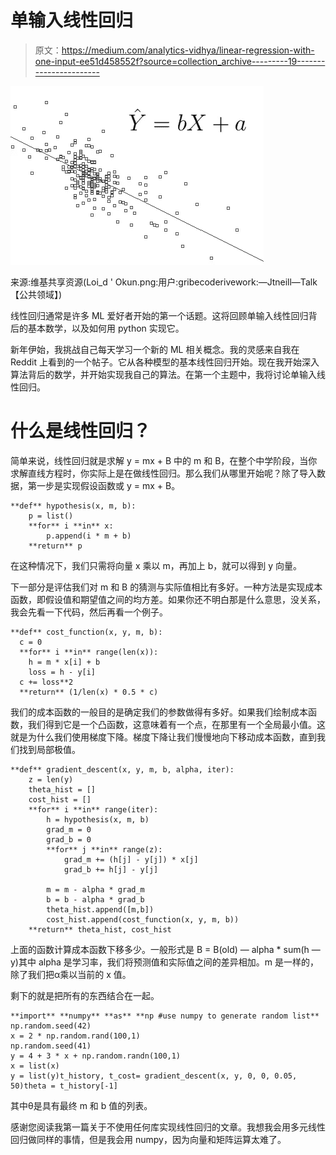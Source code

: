 # 单输入线性回归

> 原文：<https://medium.com/analytics-vidhya/linear-regression-with-one-input-ee51d458552f?source=collection_archive---------19----------------------->

![](img/a9e461433413aa801b29a30a5288a4ef.png)

来源:维基共享资源(Loi_d ' Okun.png:用户:gribecoderivework:—Jtneill—Talk【公共领域】)

线性回归通常是许多 ML 爱好者开始的第一个话题。这将回顾单输入线性回归背后的基本数学，以及如何用 python 实现它。

新年伊始，我挑战自己每天学习一个新的 ML 相关概念。我的灵感来自我在 Reddit 上看到的一个帖子。它从各种模型的基本线性回归开始。现在我开始深入算法背后的数学，并开始实现我自己的算法。在第一个主题中，我将讨论单输入线性回归。

# **什么是线性回归？**

简单来说，线性回归就是求解 y = mx + B 中的 m 和 B，在整个中学阶段，当你求解直线方程时，你实际上是在做线性回归。那么我们从哪里开始呢？除了导入数据，第一步是实现假设函数或 y = mx + B。

```
**def** hypothesis(x, m, b):
    p = list()
    **for** i **in** x:
        p.append(i * m + b)
    **return** p
```

在这种情况下，我们只需将向量 x 乘以 m，再加上 b，就可以得到 y 向量。

下一部分是评估我们对 m 和 B 的猜测与实际值相比有多好。一种方法是实现成本函数，即假设值和期望值之间的均方差。如果你还不明白那是什么意思，没关系，我会先看一下代码，然后再看一个例子。

```
**def** cost_function(x, y, m, b):     
  c = 0     
  **for** i **in** range(len(x)):         
    h = m * x[i] + b         
    loss = h - y[i]         
  c += loss**2     
  **return** (1/len(x) * 0.5 * c)
```

我们的成本函数的一般目的是确定我们的参数做得有多好。如果我们绘制成本函数，我们得到它是一个凸函数，这意味着有一个点，在那里有一个全局最小值。这就是为什么我们使用梯度下降。梯度下降让我们慢慢地向下移动成本函数，直到我们找到局部极值。

```
**def** gradient_descent(x, y, m, b, alpha, iter):
    z = len(y)
    theta_hist = []
    cost_hist = []
    **for** i **in** range(iter):
        h = hypothesis(x, m, b)
        grad_m = 0
        grad_b = 0
        **for** j **in** range(z):
            grad_m += (h[j] - y[j]) * x[j]
            grad_b += h[j] - y[j]

        m = m - alpha * grad_m
        b = b - alpha * grad_b
        theta_hist.append([m,b])
        cost_hist.append(cost_function(x, y, m, b))
    **return** theta_hist, cost_hist
```

上面的函数计算成本函数下移多少。一般形式是 B = B(old) — alpha * sum(h — y)其中 alpha 是学习率，我们将预测值和实际值之间的差异相加。m 是一样的，除了我们把α乘以当前的 x 值。

剩下的就是把所有的东西结合在一起。

```
**import** **numpy** **as** **np #use numpy to generate random list**
np.random.seed(42)
x = 2 * np.random.rand(100,1)
np.random.seed(41)
y = 4 + 3 * x + np.random.randn(100,1)
x = list(x)
y = list(y)t_history, t_cost= gradient_descent(x, y, 0, 0, 0.05, 50)theta = t_history[-1]
```

其中θ是具有最终 m 和 b 值的列表。

感谢您阅读我第一篇关于不使用任何库实现线性回归的文章。我想我会用多元线性回归做同样的事情，但是我会用 numpy，因为向量和矩阵运算太难了。